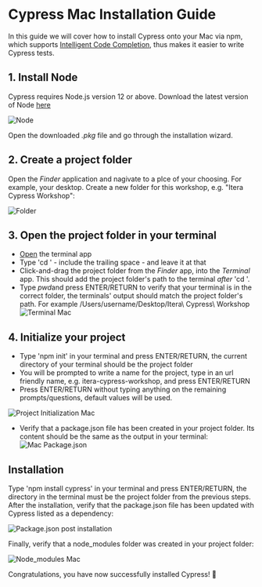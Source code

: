 # Cypress Mac Installation Guide

In this guide we will cover how to install Cypress onto your Mac via npm, which supports [Intelligent Code Completion](https://docs.cypress.io/guides/tooling/intelligent-code-completion.html#Set-up-in-your-Dev-Environment), thus makes it easier to write Cypress tests. 

## 1. Install Node
Cypress requires Node.js version 12 or above. Download the latest version of Node [here](https://nodejs.org/en/)

![Node](https://i.imgur.com/7OnS70e.png)

Open the downloaded *.pkg* file and go through the installation wizard.

## 2. Create a project folder
Open the *Finder* application and nagivate to a plce of your choosing. For example, your desktop. Create a new folder for this workshop, e.g. "Itera Cypress Workshop":

![Folder](https://i.imgur.com/9u2sOiE.png)

## 3. Open the project folder in your terminal
- [Open](https://www.makeuseof.com/open-terminal-on-mac/) the terminal app
 - Type 'cd ' - include the trailing space - and leave it at that
 - Click-and-drag the project folder from the *Finder* app, into the *Terminal* app. This should add the project folder's path to the terminal *after* 'cd '. 
 - Type *pwd*and press ENTER/RETURN to verify that your terminal is in the correct folder, the terminals' output should match the project folder's path. For example /Users/username/Desktop/Itera\ Cypress\ Workshop
 ![Terminal Mac](https://i.imgur.com/Zsx4oiQ.png)

## 4. Initialize your project
- Type 'npm init' in your terminal and press ENTER/RETURN, the current directory of your terminal should be the project folder
- You will be prompted to write a name for the project, type in an url friendly name, e.g. itera-cypress-workshop, and press ENTER/RETURN
- Press ENTER/RETURN without typing anything on the remaining prompts/questions, default values will be used.

![Project Initialization Mac](https://i.imgur.com/zXn8g2w.png)
- Verify that a package.json file has been created in your project folder. Its content should be the same as the output in your terminal: 
![Mac Package.json](https://i.imgur.com/ypZ4ECz.png)

## Installation
Type 'npm install cypress' in your terminal and press ENTER/RETURN, the directory in the terminal must be the project folder from the previous steps. After the installation, verify that the package.json file has been updated with Cypress listed as a dependency:

![Package.json post installation](https://i.imgur.com/vNhw3C7.png)

Finally, verify that a node_modules folder was created in your project folder:

![Node_modules Mac](https://i.imgur.com/kN0Wq5I.png)

Congratulations, you have now successfully installed Cypress! 🎉